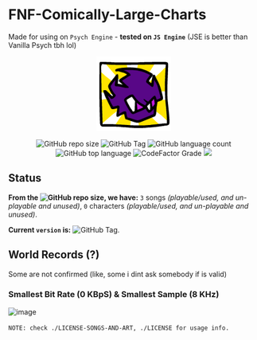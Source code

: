 ﻿# FNF-Comically-Large-Charts

Made for using on `Psych Engine` - **tested on `JS Engine`** (JSE is better than Vanilla Psych tbh lol)

<p align="center">
<img src="https://raw.githubusercontent.com/PatoFlamejanteTV/FNF-Comically-Large-Charts/refs/heads/main/pack.png" alt="skibidi gooning simulator 2069 no cap(s)">
</p>
<P align="center">
  <img alt="GitHub repo size" src="https://img.shields.io/github/repo-size/PatoFlamejanteTV/FNF-Comically-Large-Charts">
  <img alt="GitHub Tag" src="https://img.shields.io/github/v/tag/PatoFlamejanteTV/FNF-Comically-Large-Charts">
  <img alt="GitHub language count" src="https://img.shields.io/github/languages/count/PatoFlamejanteTV/FNF-Comically-Large-Charts">
  <img alt="GitHub top language" src="https://img.shields.io/github/languages/top/PatoFlamejanteTV/FNF-Comically-Large-Charts">
  <img alt="CodeFactor Grade" src="https://img.shields.io/codefactor/grade/github/PatoFlamejanteTV/FNF-Comically-Large-Charts">
<img src="https://img.shields.io/badge/contributions-welcome-green">
</P>

## Status
**From the <img alt="GitHub repo size" src="https://img.shields.io/github/repo-size/PatoFlamejanteTV/FNF-Comically-Large-Charts">, we have:** `3` songs _(playable/used, and un-playable and unused)_, `0` characters _(playable/used, and un-playable and unused)_.

**Current `version` is:** <img alt="GitHub Tag" src="https://img.shields.io/github/v/tag/PatoFlamejanteTV/FNF-Comically-Large-Charts">.

## World Records (?)

Some are not confirmed (like, some i dint ask somebody if is valid)

### Smallest Bit Rate (0 KBpS) & Smallest Sample (8 KHz)

![image](https://github.com/user-attachments/assets/90e7b118-df60-4df8-ba4a-d78ab0eac4a4)

`NOTE: check ./LICENSE-SONGS-AND-ART, ./LICENSE for usage info.`
